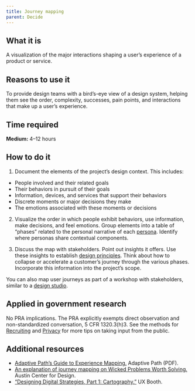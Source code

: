 ```yaml
---
title: Journey mapping
parent: Decide
---
```


## What it is

A visualization of the major interactions shaping a user’s experience of a product or service.

## Reasons to use it

To provide design teams with a bird’s-eye view of a design system, helping them see the order, complexity, successes, pain points, and interactions that make up a user’s experience.

## Time required

**Medium:** 4–12 hours

## How to do it

1. Document the elements of the project’s design context. This includes:
 - People involved and their related goals
 - Their behaviors in pursuit of their goals
 - Information, devices, and services that support their behaviors
 - Discrete moments or major decisions they make
 - The emotions associated with these moments or decisions

2. Visualize the order in which people exhibit behaviors, use information, make decisions, and feel emotions. Group elements into a table of “phases” related to the personal narrative of each [persona](../personas/). Identify where personas share contextual components.

3. Discuss the map with stakeholders. Point out insights it offers. Use these insights to establish [design principles](../design-principles/). Think about how to collapse or accelerate a customer’s journey through the various phases. Incorporate this information into the project’s scope.

You can also map user journeys as part of a workshop with stakeholders, similar to a [design studio](../design-studio/).

## Applied in government research

No PRA implications. The PRA explicitly exempts direct observation and non-standardized conversation, 5 CFR 1320.3(h)3. See the methods for [Recruiting](../recruiting/) and [Privacy](../privacy/) for more tips on taking input from the public.

## Additional resources

- [Adaptive Path’s Guide to Experience Mapping.](http://adaptivepath.s3.amazonaws.com/apguide/download/Adaptive_Paths_Guide_to_Experience_Mapping.pdf) Adaptive Path (PDF).
- [An explanation of journey mapping on Wicked Problems Worth Solving.](https://www.wickedproblems.com/6_journey_maps.php) Austin Center for Design.
- [“Designing Digital Strategies, Part 1: Cartography.”](http://www.uxbooth.com/articles/designing-digital-strategies-part-1-cartography/) UX Booth.
